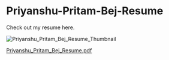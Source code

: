 # Priyanshu-Pritam-Bej-Resume
Check out my resume here.

![Priyanshu_Pritam_Bej_Resume_Thumbnail](https://github.com/user-attachments/assets/c4a7e809-a6af-4ca2-aeb1-7f7e58eb0963)

[Priyanshu_Pritam_Bej_Resume.pdf](https://github.com/user-attachments/files/17351154/Priyanshu_Pritam_Bej_Resume.pdf)
